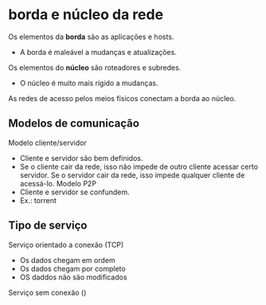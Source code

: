 # borda e núcleo da rede

Os elementos da **borda** são as aplicações e hosts.
- A borda é maleável a mudanças e atualizações.

Os elementos do **núcleo** são roteadores e subredes.
- O núcleo é muito mais rígido a mudanças.

As redes de acesso pelos meios físicos conectam a borda ao núcleo.

## Modelos de comunicação

Modelo cliente/servidor
- Cliente e servidor são bem definidos.
- Se o cliente cair da rede, isso não impede de outro cliente acessar certo servidor. Se o servidor cair da rede, isso impede qualquer cliente de acessá-lo.
Modelo P2P
- Cliente e servidor se confundem.
- Ex.: torrent

## Tipo de serviço

Serviço orientado a conexão (TCP)
- Os dados chegam em ordem
- Os dados chegam por completo
- OS daddos não são modificados

Serviço sem conexão ()